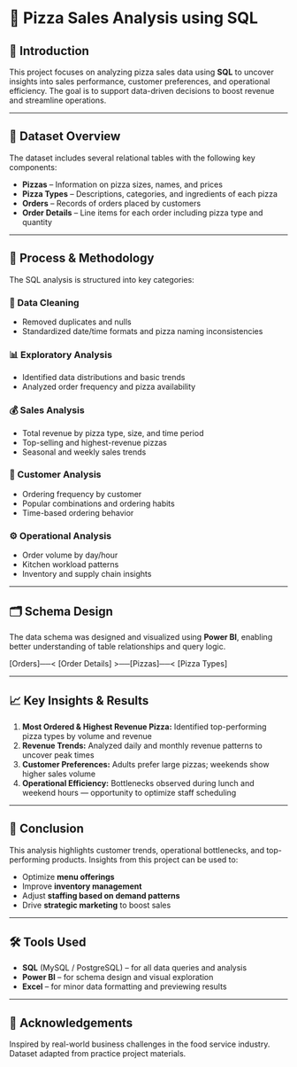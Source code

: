 # 🍕 Pizza Sales Analysis using SQL

## 📌 Introduction

This project focuses on analyzing pizza sales data using **SQL** to uncover insights into sales performance, customer preferences, and operational efficiency. The goal is to support data-driven decisions to boost revenue and streamline operations.

---

## 🧾 Dataset Overview

The dataset includes several relational tables with the following key components:

- **Pizzas** – Information on pizza sizes, names, and prices  
- **Pizza Types** – Descriptions, categories, and ingredients of each pizza  
- **Orders** – Records of orders placed by customers  
- **Order Details** – Line items for each order including pizza type and quantity  

---

## 🧠 Process & Methodology

The SQL analysis is structured into key categories:

### 🔧 Data Cleaning
- Removed duplicates and nulls
- Standardized date/time formats and pizza naming inconsistencies

### 📊 Exploratory Analysis
- Identified data distributions and basic trends  
- Analyzed order frequency and pizza availability  

### 💰 Sales Analysis
- Total revenue by pizza type, size, and time period  
- Top-selling and highest-revenue pizzas  
- Seasonal and weekly sales trends  

### 👥 Customer Analysis
- Ordering frequency by customer  
- Popular combinations and ordering habits  
- Time-based ordering behavior  

### ⚙️ Operational Analysis
- Order volume by day/hour  
- Kitchen workload patterns  
- Inventory and supply chain insights  

---

## 🗂️ Schema Design

The data schema was designed and visualized using **Power BI**, enabling better understanding of table relationships and query logic.

[Orders]──< [Order Details] >──[Pizzas]──< [Pizza Types]


---

## 📈 Key Insights & Results

1. **Most Ordered & Highest Revenue Pizza:** Identified top-performing pizza types by volume and revenue  
2. **Revenue Trends:** Analyzed daily and monthly revenue patterns to uncover peak times  
3. **Customer Preferences:** Adults prefer large pizzas; weekends show higher sales volume  
4. **Operational Efficiency:** Bottlenecks observed during lunch and weekend hours — opportunity to optimize staff scheduling  

---

## 🚀 Conclusion

This analysis highlights customer trends, operational bottlenecks, and top-performing products. Insights from this project can be used to:
- Optimize **menu offerings**  
- Improve **inventory management**  
- Adjust **staffing based on demand patterns**  
- Drive **strategic marketing** to boost sales

---

## 🛠️ Tools Used

- **SQL** (MySQL / PostgreSQL) – for all data queries and analysis  
- **Power BI** – for schema design and visual exploration  
- **Excel** – for minor data formatting and previewing results  
---

## 🙌 Acknowledgements

Inspired by real-world business challenges in the food service industry. Dataset adapted from practice project materials.
